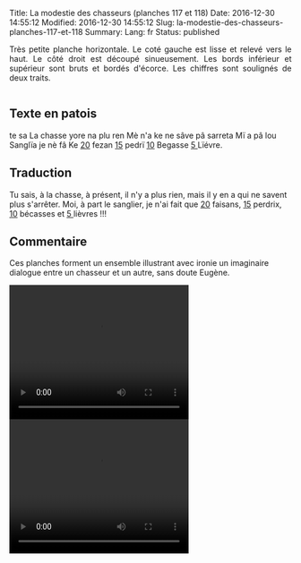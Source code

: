 Title: La modestie des chasseurs (planches 117 et 118)
Date: 2016-12-30 14:55:12
Modified: 2016-12-30 14:55:12
Slug: la-modestie-des-chasseurs-planches-117-et-118
Summary: 
Lang: fr
Status: published

<p style="text-align:justify;">Très petite planche horizontale. Le coté gauche est lisse et relevé vers le haut. Le côté droit est découpé sinueusement. Les bords inférieur et supérieur sont bruts et bordés d'écorce. Les chiffres sont soulignés de deux traits.</p>

<figure class="image-block" style="float: left;">
  <img alt="" src="{static}/images/planche_117.png">
  <figcaption style="max-width: 550px"></figcaption>
</figure>

<figure class="image-block" style="float: center;">
  <img alt="" src="{static}/images/planche_118.png">
  <figcaption style="max-width: 550px"></figcaption>
</figure>

## Texte en patois
te sa La chasse yore na plu ren    Mè n'a ke ne sâve pâ sarreta  Mï a pâ lou Sanglïa je nè fâ Ke <u>20</u> fezan <u>15</u> pedrï  <u>10</u> Begasse <u>5 </u> Lïévre.

## Traduction
Tu sais, à la chasse, à présent, il n'y a plus rien, mais il y en a qui ne savent plus s'arrêter. Moi, à part le sanglier, je n'ai fait que <u>20</u> faisans, <u>15</u>  perdrix, <u>10</u> bécasses et <u>5 </u> lièvres !!!

## Commentaire
Ces planches forment un ensemble illustrant avec ironie un imaginaire dialogue entre un chasseur et un autre, sans doute Eugène.










<video width="320" height="240" controls>
  <source src="{static}/videos/video_117.mp4" type="video/mp4">
</video>

<video width="320" height="240" controls>
  <source src="{static}/videos/video_118_.mp4" type="video/mp4">
</video>

